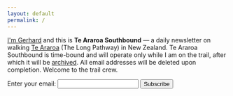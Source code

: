 ```yaml
---
layout: default
permalink: /
---
```


[I'm Gerhard](https://gerhardla.nz) and this is **Te Araroa Southbound** — a daily newsletter on walking [Te Araroa](https://www.teararoa.org.nz) (The Long Pathway) in New Zealand. Te Araroa Southbound is time-bound and will operate only while I am on the trail, after which it will be [archived](https://buttondown.email/gerhard/archive). All email addresses will be deleted upon completion. Welcome to the trail crew.

<form
  action="https://buttondown.email/api/emails/embed-subscribe/gerhard"
  method="post"
  target="popupwindow"
  onsubmit="window.open('https://buttondown.email/gerhard','popupwindow')"
  class="embeddable-buttondown-form">
  <label for="bd-email">Enter your email: </label>
  <input type="email" name="email" id="bd-email" />
  <input type="hidden" value="1" name="embed" />
  <input type="submit" value="Subscribe" />
</form>
